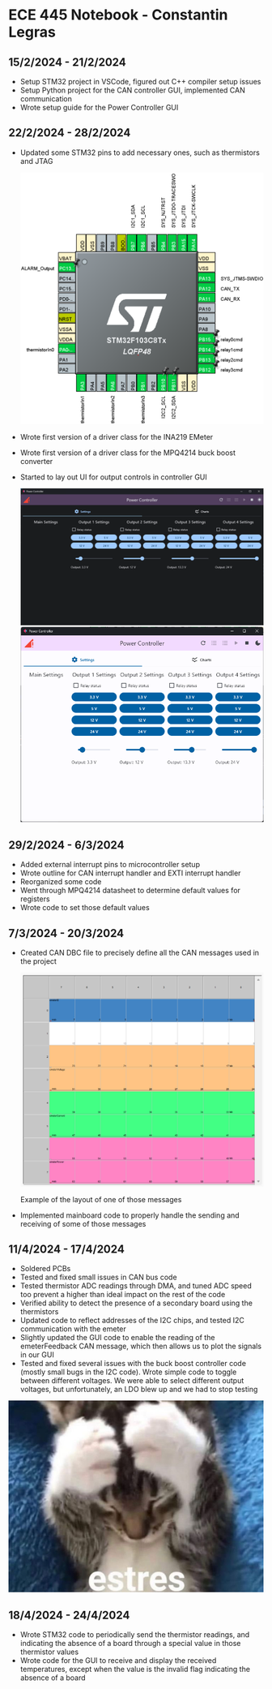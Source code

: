 # ECE 445 Notebook - Constantin Legras

## 15/2/2024 - 21/2/2024

* Setup STM32 project in VSCode, figured out C++ compiler setup issues
* Setup Python project for the CAN controller GUI, implemented CAN communication
* Wrote setup guide for the Power Controller GUI

## 22/2/2024 - 28/2/2024

* Updated some STM32 pins to add necessary ones, such as thermistors and JTAG

  <img src="./assets/image-20240229100536302.png" alt="image-20240229100536302" style="zoom:50%;" />

* Wrote first version of a driver class for the INA219 EMeter

* Wrote first version of a driver class for the MPQ4214 buck boost converter

* Started to lay out UI for output controls in controller GUI

  <img src="./assets/image-20240229100100083.png" alt="image-20240229100100083" style="zoom:67%;" />

  <img src="./assets/image-20240229100129152.png" alt="image-20240229100129152" style="zoom:67%;" />
  

## 29/2/2024 - 6/3/2024

* Added external interrupt pins to microcontroller setup
* Wrote outline for CAN interrupt handler and EXTI interrupt handler
* Reorganized some code
* Went through MPQ4214 datasheet to determine default values for registers
* Wrote code to set those default values

## 7/3/2024 - 20/3/2024

* Created CAN DBC file to precisely define all the CAN messages used in the project

  ![image-20240321104400544](./assets/image-20240321104400544.png)

  Example of the layout of one of those messages

* Implemented mainboard code to properly handle the sending and receiving of some of those messages

## 11/4/2024 - 17/4/2024

* Soldered PCBs
* Tested and fixed small issues in CAN bus code
* Tested thermistor ADC readings through DMA, and tuned ADC speed too prevent a higher than ideal impact on the rest of the code
* Verified ability to detect the presence of a secondary board using the thermistors
* Updated code to reflect addresses of the I2C chips, and tested I2C communication with the emeter
* Slightly updated the GUI code to enable the reading of the emeterFeedback CAN message, which then allows us to plot the signals in our GUI
* Tested and fixed several issues with the buck boost controller code (mostly small bugs in the I2C code). Wrote simple code to toggle between different voltages. We were able to select different output voltages, but unfortunately, an LDO blew up and we had to stop testing

![estres](./assets/estres.jpg)

## 18/4/2024 - 24/4/2024

* Wrote STM32 code to periodically send the thermistor readings, and indicating the absence of a board through a special value in those thermistor values
* Wrote code for the GUI to receive and display the received temperatures, except when the value is the invalid flag indicating the absence of a board
